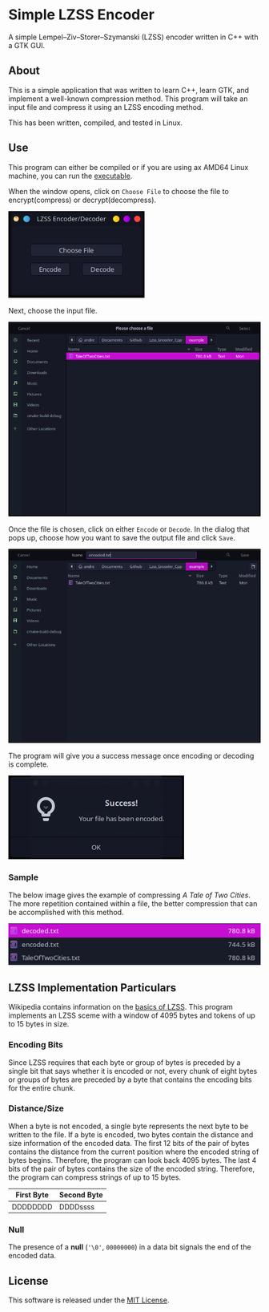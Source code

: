 # Simple LZSS Encoder

A simple Lempel–Ziv–Storer–Szymanski (LZSS) encoder written in C++ with a GTK GUI.

## About

This is a simple application that was written to learn C++, learn GTK, and implement a well-known compression method.
This program will take an input file and compress it using an LZSS encoding method.

This has been written, compiled, and tested in Linux.

## Use

This program can either be compiled or if you are using ax AMD64 Linux machine, you can run the [executable](Lzss_encoder_Cpp).

When the window opens, click on `Choose File` to choose the file to encrypt(compress) or decrypt(decompress).

![](img/app.png)

Next, choose the input file.

![](img/chooseFile.png)

Once the file is chosen, click on either `Encode` or `Decode`.
In the dialog that pops up, choose how you want to save the output file and click `Save`.

![](img/saveLocation.png)

The program will give you a success message once encoding or decoding is complete.

![](img/Success.png)

### Sample

The below image gives the example of compressing _A Tale of Two Cities_.
The more repetition contained within a file, the better compression that can be accomplished with this method.

![](img/TaleOfTwoCities.png)

## LZSS Implementation Particulars

Wikipedia contains information on the [basics of LZSS](https://en.wikipedia.org/wiki/Lempel%E2%80%93Ziv%E2%80%93Storer%E2%80%93Szymanski).
This program implements an LZSS sceme with a window of 4095 bytes and tokens of up to 15 bytes in size.

### Encoding Bits

Since LZSS requires that each byte or group of bytes is preceded by a single bit that says whether it is encoded or not, every chunk of eight bytes or groups of bytes are preceded by a byte that contains the encoding bits for the entire chunk.


### Distance/Size

When a byte is not encoded, a single byte represents the next byte to be written to the file.
If a byte is encoded, two bytes contain the distance and size information of the encoded data.
The first 12 bits of the pair of bytes contains the distance from the current position where the encoded string of bytes begins.
Therefore, the program can look back 4095 bytes.
The last 4 bits of the pair of bytes contains the size of the encoded string.
Therefore, the program can compress strings of up to 15 bytes.

| First Byte | Second Byte |
|----|----|
|DDDDDDDD|DDDDssss|

### Null
The presence of a __null__ (`'\0'`, `00000000`) in a data bit signals the end of the encoded data.

## License
This software is released under the [MIT License](LICENSE).